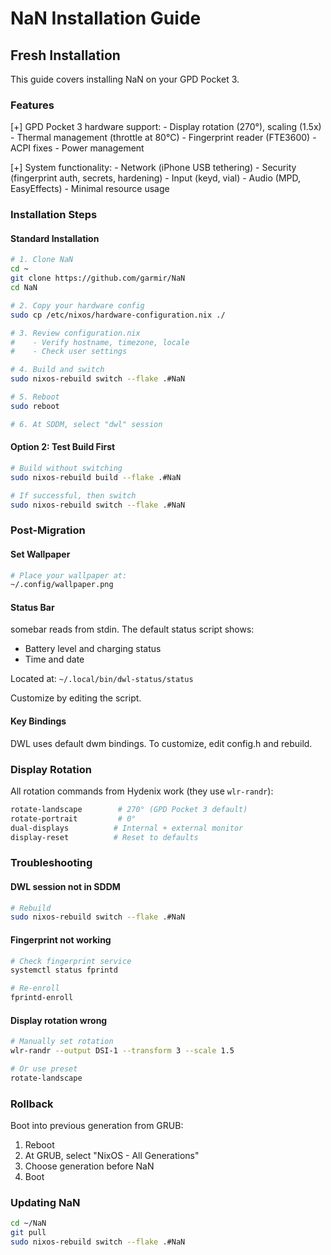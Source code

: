 # NaN Installation Guide

## Fresh Installation

This guide covers installing NaN on your GPD Pocket 3.

### Features

[+] GPD Pocket 3 hardware support:
    - Display rotation (270°), scaling (1.5x)
    - Thermal management (throttle at 80°C)
    - Fingerprint reader (FTE3600)
    - ACPI fixes
    - Power management

[+] System functionality:
    - Network (iPhone USB tethering)
    - Security (fingerprint auth, secrets, hardening)
    - Input (keyd, vial)
    - Audio (MPD, EasyEffects)
    - Minimal resource usage

### Installation Steps

#### Standard Installation

```bash
# 1. Clone NaN
cd ~
git clone https://github.com/garmir/NaN
cd NaN

# 2. Copy your hardware config
sudo cp /etc/nixos/hardware-configuration.nix ./

# 3. Review configuration.nix
#    - Verify hostname, timezone, locale
#    - Check user settings

# 4. Build and switch
sudo nixos-rebuild switch --flake .#NaN

# 5. Reboot
sudo reboot

# 6. At SDDM, select "dwl" session
```

#### Option 2: Test Build First

```bash
# Build without switching
sudo nixos-rebuild build --flake .#NaN

# If successful, then switch
sudo nixos-rebuild switch --flake .#NaN
```

### Post-Migration

#### Set Wallpaper

```bash
# Place your wallpaper at:
~/.config/wallpaper.png
```

#### Status Bar

somebar reads from stdin. The default status script shows:
- Battery level and charging status
- Time and date

Located at: `~/.local/bin/dwl-status/status`

Customize by editing the script.

#### Key Bindings

DWL uses default dwm bindings. To customize, edit config.h and rebuild.

### Display Rotation

All rotation commands from Hydenix work (they use `wlr-randr`):

```bash
rotate-landscape        # 270° (GPD Pocket 3 default)
rotate-portrait         # 0°
dual-displays          # Internal + external monitor
display-reset          # Reset to defaults
```

### Troubleshooting

#### DWL session not in SDDM

```bash
# Rebuild
sudo nixos-rebuild switch --flake .#NaN
```

#### Fingerprint not working

```bash
# Check fingerprint service
systemctl status fprintd

# Re-enroll
fprintd-enroll
```

#### Display rotation wrong

```bash
# Manually set rotation
wlr-randr --output DSI-1 --transform 3 --scale 1.5

# Or use preset
rotate-landscape
```

### Rollback

Boot into previous generation from GRUB:

1. Reboot
2. At GRUB, select "NixOS - All Generations"
3. Choose generation before NaN
4. Boot


### Updating NaN

```bash
cd ~/NaN
git pull
sudo nixos-rebuild switch --flake .#NaN
```
